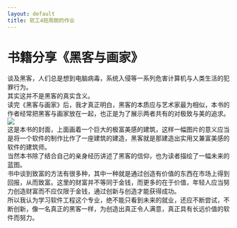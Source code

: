 ```yaml
---
layout: default
title: 软工4班周朗的作业
---
```


# 书籍分享《黑客与画家》

  谈及黑客，人们总是想到电脑病毒，系统入侵等一系列危害计算机与人类生活的犯罪行为。   
  其实这并不是黑客的真实含义。  
  读完《黑客与画家》后，我才真正明白，黑客的本质应与艺术家最为相似，本书的作者经常把黑客与画家放在一起，也正是为了展示两者共有的对极致与美的追求。  
  ![](https://raw.githubusercontent.com/zlsteven/homework-source/gh-pages/images/51uaQYueGCL._SX258_BO1%2C204%2C203%2C200_.jpg)  
  这是本书的封面，上面画着一个巨大的极富美感的建筑，这样一幅图片的意义应当是将一个软件的制作比作了一座建筑的建造，黑客就是那建造出实用又兼富美感的软件的建筑师。  
  当然本书除了结合自己的亲身经历讲述了黑客的信仰，也为读者描绘了一幅未来的蓝图。  
  书中谈到致富的方法有很多种，其中一种就是通过创造有价值的东西在市场上得到回报，从而致富。这里的财富并不等同于金钱，而更多的在于价值，年轻人应当努力创造财富而不应仅限于金钱，通过创新与创造才能获得成功。  
  所以我认为学习软件工程这个专业，绝不能只看到未来的就业，还应不断尝试，不断创新，像一名真正的黑客一样，为创造出真正令人满意，真正具有长远价值的软件而努力。

